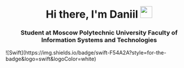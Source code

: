 <h1 align="center">Hi there, I'm Daniil</a> 
<img src="https://github.com/blackcater/blackcater/raw/main/images/Hi.gif" height="32"/></h1>
<h3 align="center">Student at Moscow Polytechnic University Faculty of Information Systems and Technologies</h3>
![Swift](https://img.shields.io/badge/swift-F54A2A?style=for-the-badge&logo=swift&logoColor=white)
